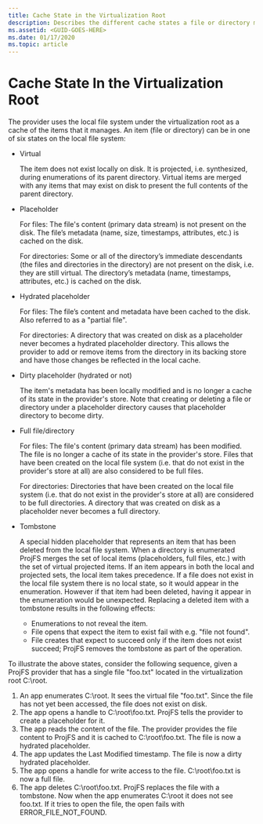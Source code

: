 ```yaml
---
title: Cache State in the Virtualization Root
description: Describes the different cache states a file or directory managed by the provider may have. 
ms.assetid: <GUID-GOES-HERE>
ms.date: 01/17/2020
ms.topic: article
---
```


# Cache State In the Virtualization Root

The provider uses the local file system under the virtualization root as a cache of the items that it manages.  An item (file or directory) can be in one of six states on the local file system:

* Virtual

  The item does not exist locally on disk.  It is projected, i.e. synthesized, during enumerations of its parent directory.  Virtual items are merged with any items that may exist on disk to present the full contents of the parent directory.

* Placeholder

  For files: The file's content (primary data stream) is not present on the disk.  The file’s metadata (name, size, timestamps, attributes, etc.) is cached on the disk.
  
  For directories: Some or all of the directory’s immediate descendants (the files and directories in the directory) are not present on the disk, i.e. they are still virtual.  The directory’s metadata (name, timestamps, attributes, etc.) is cached on the disk.

* Hydrated placeholder

  For files: The file’s content and metadata have been cached to the disk.  Also referred to as a "partial file".
  
  For directories: A directory that was created on disk as a placeholder never becomes a hydrated placeholder directory.  This allows the provider to add or remove items from the directory in its backing store and have those changes be reflected in the local cache.

* Dirty placeholder (hydrated or not)

  The item's metadata has been locally modified and is no longer a cache of its state in the provider's store. Note that creating or deleting a file or directory under a placeholder directory causes that placeholder directory to become dirty.

* Full file/directory

  For files: The file's content (primary data stream) has been modified.  The file is no longer a cache of its state in the provider's store.  Files that have been created on the local file system (i.e. that do not exist in the provider's store at all) are also considered to be full files.
  
  For directories: Directories that have been created on the local file system (i.e. that do not exist in the provider's store at all) are considered to be full directories.  A directory that was created on disk as a placeholder never becomes a full directory.
  
* Tombstone

  A special hidden placeholder that represents an item that has been deleted from the local file system.  When a directory is enumerated ProjFS merges the set of local items (placeholders, full files, etc.) with the set of virtual projected items.  If an item appears in both the local and projected sets, the local item takes precedence.  If a file does not exist in the local file system there is no local state, so it would appear in the enumeration.  However if that item had been deleted, having it appear in the enumeration would be unexpected.  Replacing a deleted item with a tombstone results in the following effects:

  * Enumerations to not reveal the item.
  * File opens that expect the item to exist fail with e.g. "file not found".
  * File creates that expect to succeed only if the item does not exist succeed; ProjFS removes the tombstone as part of the operation.

To illustrate the above states, consider the following sequence, given a ProjFS provider that has a single file "foo.txt" located in the virtualization root C:\root.

1. An app enumerates C:\root.  It sees the virtual file "foo.txt".  Since the file has not yet been accessed, the file does not exist on disk.
1. The app opens a handle to C:\root\foo.txt.  ProjFS tells the provider to create a placeholder for it.
1. The app reads the content of the file.  The provider provides the file content to ProjFS and it is cached to C:\root\foo.txt.  The file is now a hydrated placeholder.
1. The app updates the Last Modified timestamp.  The file is now a dirty hydrated placeholder.
1. The app opens a handle for write access to the file.  C:\root\foo.txt is now a full file.
1. The app deletes C:\root\foo.txt.  ProjFS replaces the file with a tombstone.  Now when the app enumerates C:\root it does not see foo.txt.  If it tries to open the file, the open fails with ERROR_FILE_NOT_FOUND.
